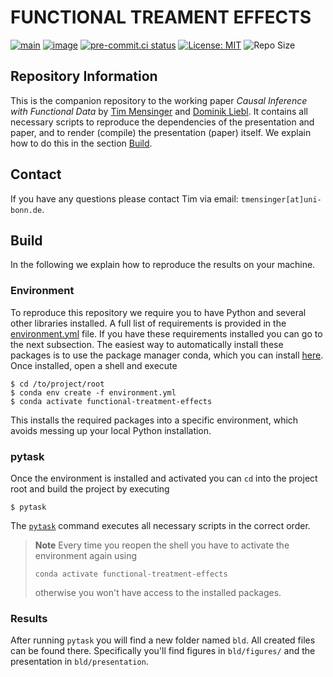 # FUNCTIONAL TREAMENT EFFECTS

[![main](https://github.com/timmens/functional-treatment-effects/actions/workflows/main.yml/badge.svg)](https://github.com/timmens/functional-treatment-effects/actions/workflows/main.yml)
[![image](https://codecov.io/gh/timmens/functional-treatment-effects/branch/main/graph/badge.svg)](https://codecov.io/gh/timmens/functional-treatment-effects)
[![pre-commit.ci status](https://results.pre-commit.ci/badge/github/timmens/functional-treatment-effects/main.svg)](https://results.pre-commit.ci/latest/github/timmens/functional-treatment-effects/main)
[![License: MIT](https://img.shields.io/badge/License-MIT-yellow.svg)](https://opensource.org/licenses/MIT)
![Repo Size](https://img.shields.io/github/repo-size/timmens/functional-treatment-effects)

## Repository Information

This is the companion repository to the working paper *Causal Inference with Functional
Data* by [Tim Mensinger](https://www.tmensinger.com) and
[Dominik Liebl](https://www.dliebl.com/). It contains all necessary scripts to reproduce
the dependencies of the presentation and paper, and to render (compile) the presentation
(paper) itself. We explain how to do this in the section [Build](#build).

## Contact

If you have any questions please contact Tim via email: `tmensinger[at]uni-bonn.de`.

## Build

In the following we explain how to reproduce the results on your machine.

### Environment

To reproduce this repository we require you to have Python and several other libraries
installed. A full list of requirements is provided in the
[environment.yml](./environment.yml) file. If you have these requirements installed you
can go to the next subsection. The easiest way to automatically install these packages
is to use the package manager conda, which you can install
[here](https://docs.conda.io/en/latest/miniconda.html). Once installed, open a shell and
execute

```console
$ cd /to/project/root
$ conda env create -f environment.yml
$ conda activate functional-treatment-effects
```

This installs the required packages into a specific environment, which avoids messing up
your local Python installation.

### pytask

Once the environment is installed and activated you can `cd` into the project root and
build the project by executing

```console
$ pytask
```

The [`pytask`](https://github.com/pytask-dev/pytask) command executes all necessary
scripts in the correct order.

> **Note** Every time you reopen the shell you have to activate the environment again
> using
>
> ```console
> conda activate functional-treatment-effects
> ```
>
> otherwise you won't have access to the installed packages.

### Results

After running `pytask` you will find a new folder named `bld`. All created files can be
found there. Specifically you'll find figures in `bld/figures/` and the presentation in
`bld/presentation`.
